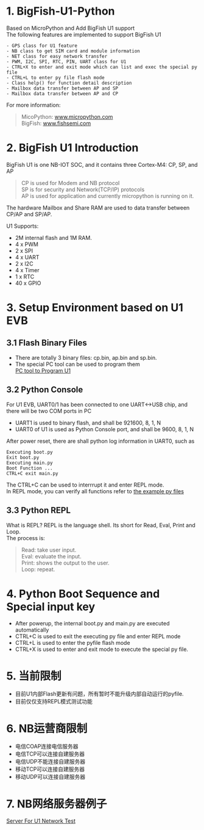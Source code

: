 # 1. BigFish-U1-Python
Based on MicroPython and Add BigFish U1 support<br>
The following features are implemented to support BigFish U1 <br>

    - GPS class for U1 feature
    - NB class to get SIM card and module information
    - NET class for easy network transfer
    - PWM, I2C, SPI, RTC, PIN, UART class for U1 
    - CTRL+X to enter and exit mode which can list and exec the special py file
    - CTRL+L to enter py file flash mode
    - Class help() for function detail description
    - Mailbox data transfer between AP and SP
    - Mailbox data transfer between AP and CP

For more information: <br>
> MicoPython:  www.micropython.com  <br>
> BigFish:     www.fishsemi.com  <br>
# 2. BigFish U1 Introduction
BigFish U1 is one NB-IOT SOC, and it contains three Cortex-M4: CP, SP, and AP<br>
> CP is used for Modem and NB protocol<br>
> SP is for security and Network(TCP/IP) protocols<br>
> AP is used for application and currently micropython is running on it.<br>

The hardware Mailbox and Share RAM are used to data transfer between CP/AP and SP/AP.<br>

U1 Supports:<br>
- 2M internal flash and 1M RAM.  
- 4 x PWM
- 2 x SPI
- 4 x UART
- 2 x I2C
- 4 x Timer
- 1 x RTC
- 40 x GPIO

# 3. Setup Environment based on U1 EVB
## 3.1 Flash Binary Files
- There are totally 3 binary files: cp.bin, ap.bin and sp.bin. <br>
- The special PC tool can be used to program them <br>
[PC tool to Program U1](https://github.com/RichardPinecone/BigFish-U1-Python/tree/master/pctool) <br>
## 3.2 Python Console
For U1 EVB, UART0/1 has been connected to one UART<->USB chip, and there will be two COM ports in PC<br>
- UART1 is used to binary flash, and shall be 921600, 8, 1, N
- UART0 of U1 is used as Python Console port, and shall be 9600, 8, 1, N<br>

After power reset, there are shall python log information in UART0, such as

    Executing boot.py
    Exit boot.py
    Executing main.py
    Boot Function ...
    CTRL+C exit main.py

The CTRL+C can be used to interrrupt it and enter REPL mode.<br>
In REPL mode, you can verify all functions refer to [the example py files](https://github.com/RichardPinecone/BigFish-U1-Python/tree/master/examples)

## 3.3 Python REPL
What is REPL? REPL is the language shell. Its short for Read, Eval, Print and Loop.<br>
The process is:<br>
> Read: take user input. <br>
> Eval: evaluate the input.<br>
> Print: shows the output to the user.<br>
> Loop: repeat.<br>

# 4. Python Boot Sequence and Special input key
- After powerup, the internal boot.py and main.py are executed automatically
- CTRL+C is used to exit the executing py file and enter REPL mode
- CTRL+L is used to enter the pyfile flash mode
- CTRL+X is used to enter and exit mode to execute the special py file.

# 5. 当前限制
- 目前U1内部Flash更新有问题，所有暂时不能升级内部自动运行的pyfile. <br>
- 目前仅仅支持REPL模式测试功能 <br>

# 6. NB运营商限制
- 电信COAP连接电信服务器
- 电信TCP可以连接自建服务器
- 电信UDP不能连接自建服务器
- 移动TCP可以连接自建服务器
- 移动UDP可以连接自建服务器

# 7. NB网络服务器例子
[Server For U1 Network Test](https://github.com/RichardPinecone/BigFish-U1-Python/tree/master/server) <br>

